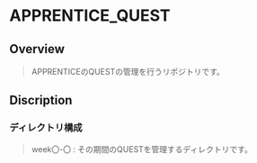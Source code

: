 # APPRENTICE_QUEST
## Overview
> APPRENTICEのQUESTの管理を行うリポジトリです。
## Discription
  ### ディレクトリ構成
  >week〇-〇 : その期間のQUESTを管理するディレクトリです。
